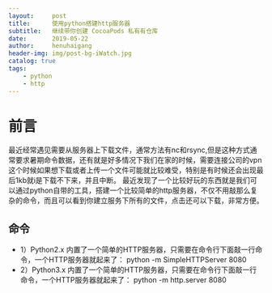 ```yaml
---
layout:     post
title:      使用python搭建http服务器
subtitle:   继续带你创建 CocoaPods 私有有仓库
date:       2019-05-22
author:     henuhaigang
header-img: img/post-bg-iWatch.jpg
catalog: true
tags:
    - python
    - http
---
```




# 前言

最近经常遇见需要从服务器上下载文件，通常方法有nc和rsync,但是这种方式通常要求暑期命令数据，还有就是好多情况下我们在家的时候，需要连接公司的vpn这个时候如果想下载或者上传一个文件可能就比较难受，特别是有时候还会出现最后1kb就i是下载不下来，并且中断。
最近发现了一个比较好玩的东西就是我们可以通过python自带的工具，搭建一个比较简单的http服务器，不仅不用敲那么复杂的命令，而且可以看到你建立服务下所有的文件，点击还可以下载，非常方便。

## 命令
* 1）Python2.x 内置了一个简单的HTTP服务器，只需要在命令行下面敲一行命令，一个HTTP服务器就起来了：
python -m SimpleHTTPServer 8080
* 2）Python3.x 内置了一个简单的HTTP服务器，只需要在命令行下面敲一行命令，一个HTTP服务器就起来了：
python -m http.server 8080